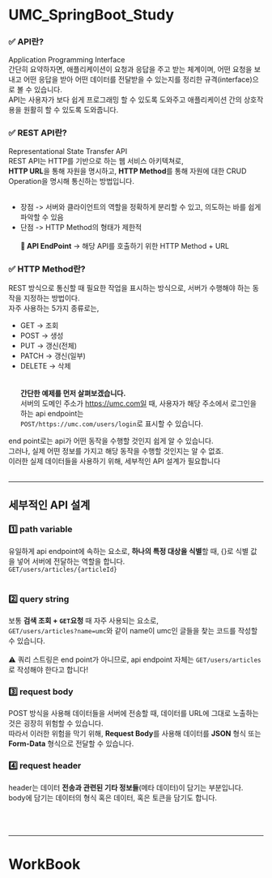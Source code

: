 # UMC_SpringBoot_Study

### ✅ API란?
Application Programming Interface <br>
간단히 요약하자면, 애플리케이션이 요청과 응답을 주고 받는 체계이며, 어떤 요청을 보내고 어떤 응답을 받아 어떤 데이터를 전달받을 수 있는지를 정리한 규격(interface)으로 볼 수 있습니다. <br>
API는 사용자가 보다 쉽게 프로그래밍 할 수 있도록 도와주고 애플리케이션 간의 상호작용을 원활히 할 수 있도록 도와줍니다. <br>

### ✅ REST API란?
Representational State Transfer API <br>
REST API는 HTTP를 기반으로 하는 웹 서비스 아키텍쳐로, <br>
**HTTP URL**을 통해 자원을 명시하고, **HTTP Method**를 통해 자원에 대한 CRUD Operation을 명시해 통신하는 방법입니다. <br><br>
- 장점 -> 서버와 클라이언트의 역할을 정확하게 분리할 수 있고, 의도하는 바를 쉽게 파악할 수 있음 <br>
- 단점 -> HTTP Method의 형태가 제한적
<br><br>
**🔎 API EndPoint** -> 해당 API를 호출하기 위한 HTTP Method + URL  <br>

### ✅ HTTP Method란?
REST 방식으로 통신할 때 필요한 작업을 표시하는 방식으로, 서버가 수행해야 하는 동작을 지정하는 방법이다. <br>
자주 사용하는 5가지 종류로는, <br>
- GET -> 조회<br>
- POST -> 생성 <br>
- PUT -> 갱신(전체) <br>
- PATCH -> 갱신(일부)<br>
- DELETE -> 삭제 <br><br><br>
**간단한 예제를 먼저 살펴보겠습니다.**<br>
서버의 도메인 주소가 https://umc.com일 때, 사용자가 해당 주소에서 로그인을 하는 api endpoint는 <br> 
`POST/https://umc.com/users/login`로 표시할 수 있습니다. <br>

end point로는 api가 어떤 동작을 수행할 것인지 쉽게 알 수 있습니다. <br>
그러나, 실제 어떤 정보를 가지고 해당 동작을 수행할 것인지는 알 수 없죠. <br>
이러한 실제 데이터들을 사용하기 위해, 세부적인 API 설계가 필요합니다 <br>
<br>
<hr>

## 세부적인 API 설계
### 1️⃣ path variable
유일하게 api endpoint에 속하는 요소로, **하나의 특정 대상을 식별**할 때, {}로 식별 값을 넣어 서버에 전달하는 역할을 합니다. <br>
`GET/users/articles/{articleId}` <br><br>

### 2️⃣ query string
보통 **검색 조회 + `GET`요청** 때 자주 사용되는 요소로, <br>
`GET/users/articles?name=umc`와 같이 name이 umc인 글들을 찾는 코드를 작성할 수 있습니다. <br><br>
⚠️ 쿼리 스트링은 end point가 아니므로, api endpoint 자체는 `GET/users/articles`로 작성해야 한다고 합니다! <br>


### 3️⃣ request body
POST 방식을 사용해 데이터들을 서버에 전송할 때, 데이터를 URL에 그대로 노출하는 것은 굉장히 위험할 수 있습니다. <br>
따라서 이러한 위험을 막기 위해, **Request Body**를 사용해 데이터를 **JSON** 형식 또는 **Form-Data** 형식으로 전달할 수 있습니다. <br>

### 4️⃣ request header
header는 데이터 **전송과 관련된 기타 정보들**(메타 데이터)이 담기는 부분입니다. <br>
body에 담기는 데이터의 형식 혹은 데이터, 혹은 토큰을 담기도 합니다. <br>
<br><br><br><hr>

# WorkBook



